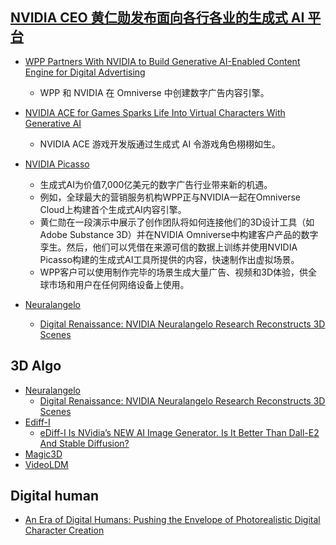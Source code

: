 ## [NVIDIA CEO 黄仁勋发布面向各行各业的生成式 AI 平台](https://blogs.nvidia.cn/2023/05/28/computex-keynote-generative-ai/)

* [WPP Partners With NVIDIA to Build Generative AI-Enabled Content Engine for Digital Advertising](https://nvidianews.nvidia.com/news/wpp-partners-with-nvidia-to-build-generative-ai-enabled-content-engine-for-digital-advertising)
  * WPP 和 NVIDIA 在 Omniverse 中创建数字广告内容引擎。
* [NVIDIA ACE for Games Sparks Life Into Virtual Characters With Generative AI](https://nvidianews.nvidia.com/news/nvidia-ace-for-games-sparks-life-into-virtual-characters-with-generative-ai)
  * NVIDIA ACE 游戏开发版通过生成式 AI 令游戏角色栩栩如生。
* [NVIDIA Picasso](https://www.nvidia.com/en-us/gpu-cloud/picasso/)
  * 生成式AI为价值7,000亿美元的数字广告行业带来新的机遇。
  * 例如，全球最大的营销服务机构WPP正与NVIDIA一起在Omniverse Cloud上构建首个生成式AI内容引擎。
  * 黄仁勋在一段演示中展示了创作团队将如何连接他们的3D设计工具（如Adobe Substance 3D）并在NVIDIA Omniverse中构建客户产品的数字孪生。然后，他们可以凭借在来源可信的数据上训练并使用NVIDIA Picasso构建的生成式AI工具所提供的内容，快速制作出虚拟场景。
  * WPP客户可以使用制作完毕的场景生成大量广告、视频和3D体验，供全球市场和用户在任何网络设备上使用。

* [Neuralangelo](https://research.nvidia.com/labs/dir/neuralangelo/)
  * [Digital Renaissance: NVIDIA Neuralangelo Research Reconstructs 3D Scenes](https://blogs.nvidia.com/blog/2023/06/01/neuralangelo-ai-research-3d-reconstruction/)


## 3D Algo
* [Neuralangelo](https://research.nvidia.com/labs/dir/neuralangelo/)
  * [Digital Renaissance: NVIDIA Neuralangelo Research Reconstructs 3D Scenes](https://blogs.nvidia.com/blog/2023/06/01/neuralangelo-ai-research-3d-reconstruction/)
* [Ediff-I](https://research.nvidia.com/labs/dir/eDiff-I/)
  * [eDiff-I Is NVidia’s NEW AI Image Generator. Is It Better Than Dall-E2 And Stable Diffusion?](https://research.nvidia.com/labs/dir/eDiff-I/)
* [Magic3D](https://research.nvidia.com/labs/dir/magic3d/)
* [VideoLDM](https://research.nvidia.com/labs/toronto-ai/VideoLDM/)

## Digital human
* [An Era of Digital Humans: Pushing the Envelope of Photorealistic Digital Character Creation](https://developer.nvidia.com/blog/an-era-of-digital-humans-pushing-the-envelope-of-photorealistic-digital-character-creation/)